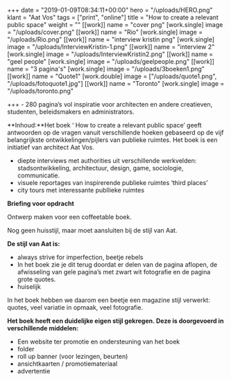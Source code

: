 +++
date = "2019-01-09T08:34:11+00:00"
hero = "/uploads/HERO.png"
klant = "Aat Vos"
tags = ["print", "online"]
title = "How to create a relevant public space"
weight = ""
[[work]]
name = "cover png"
[work.single]
image = "/uploads/cover.png"
[[work]]
name = "Rio"
[work.single]
image = "/uploads/Rio.png"
[[work]]
name = "interview kristin png"
[work.single]
image = "/uploads/InterviewKristin-1.png"
[[work]]
name = "interview 2"
[work.single]
image = "/uploads/InterviewKristin2.png"
[[work]]
name = "geel people"
[work.single]
image = "/uploads/geelpeople.png"
[[work]]
name = "3 pagina's"
[work.single]
image = "/uploads/3boeken1.png"
[[work]]
name = "Quote1"
[work.double]
image = ["/uploads/quote1.png", "/uploads/fotoquote1.jpg"]
[[work]]
name = "Toronto"
[work.single]
image = "/uploads/toronto.png"

+++
\- 280 pagina’s vol inspiratie voor architecten en andere creatieven, studenten, beleidsmakers en administrators.

**Inhoud:**Het boek ‘ How to create a relevant public space’ geeft antwoorden op de vragen vanuit verschillende hoeken gebaseerd op de vijf belangrijkste ontwikkelingen/pijlers van publieke ruimtes. Het boek is een initiatief van architect Aat Vos.

* diepte interviews met authorities uit verschillende werkvelden: stadsontwikkeling, architectuur, design, game, sociologie, communicatie.
* visuele reportages van inspirerende publieke ruimtes ‘third places’
* city tours met interessante publlieke ruimtes

**Briefing voor opdracht**

Ontwerp maken voor een coffeetable boek.

Nog geen huisstijl, maar moet aansluiten bij de stijl van Aat.

**De stijl van Aat is:**

* always strive for imperfection, beetje rebels
* In het boek zie je dit terug doordat er delen van de pagina aflopen, de afwisseling van gele pagina’s met zwart wit fotografie en de pagina grote quotes.
* huiselijk

In het boek hebben we daarom een beetje een magazine stijl verwerkt: quotes, veel variatie in opmaak, veel fotografie.

**Het boek heeft een duidelijke eigen stijl gekregen. Deze is doorgevoerd in verschillende middelen:**

* Een website ter promotie en ondersteuning van het boek
* folder
* roll up banner (voor lezingen, beurten)
* ansichtkaarten / promotiemateriaal
* advertentie